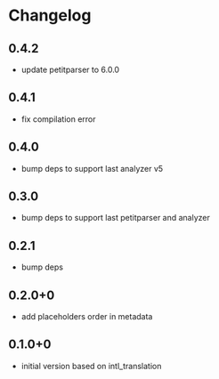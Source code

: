 # Changelog

## 0.4.2
* update petitparser to 6.0.0

## 0.4.1
* fix compilation error

## 0.4.0
* bump deps to support last analyzer v5

## 0.3.0
 * bump deps to support last petitparser and analyzer

## 0.2.1
 * bump deps

## 0.2.0+0
  * add placeholders order in metadata

## 0.1.0+0
  * initial version based on intl_translation
